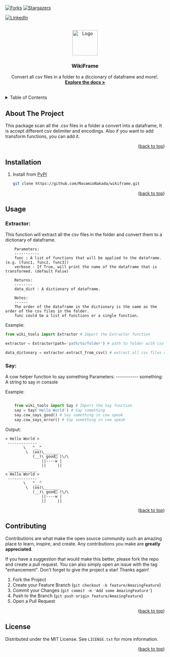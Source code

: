<div id="top"></div>
<!--
*** Thanks for checking out the Best-README-Template. If you have a suggestion
*** that would make this better, please fork the repo and create a pull request
*** or simply open an issue with the tag "enhancement".
*** Don't forget to give the project a star!
*** Thanks again! Now go create something AMAZING! :D
-->



<!-- PROJECT SHIELDS -->
<!--
*** I'm using markdown "reference style" links for readability.
*** Reference links are enclosed in brackets [ ] instead of parentheses ( ).
*** See the bottom of this document for the declaration of the reference variables
*** for contributors-url, forks-url, etc. This is an optional, concise syntax you may use.
*** https://www.markdownguide.org/basic-syntax/#reference-style-links
-->

[![Forks][forks-shield]][forks-url]
[![Stargazers][stars-shield]][stars-url]

[![LinkedIn][linkedin-shield]][linkedin-url]



<!-- PROJECT LOGO -->
<br />
<div align="center">
  <a href="https://github.com/github_username/repo_name">
    <img src="https://cdn.discordapp.com/attachments/826683941053399091/928700680661782628/unknown.png" alt="Logo" width="80" height="80">
  </a>

<h3 align="center">WikiFrame</h3>

  <p align="center">
    Convert all csv files in a folder to a diccionary of dataframe and more!.
    <br />
    <a href="https://github.com/MasamioNakada/wikiframe"><strong>Explore the docs »</strong></a>
    <br />
    <br />
  </p>
</div>



<!-- TABLE OF CONTENTS -->
<details>
  <summary>Table of Contents</summary>
  <ol>
    <li>
      <a href="#about-the-project">About The Project</a>
    </li>
    <li>
      <a href="#installation">Installation</a>
    </li>
    <li><a href="#usage">Usage</a></li>
    <li><a href="#contributing">Contributing</a></li>
    <li><a href="#license">License</a></li>
    <li><a href="#acknowledgments">Acknowledgments</a></li>
  </ol>
</details>



<!-- ABOUT THE PROJECT -->
## About The Project

This package scan all the .csv files in a folder a convert into a dataframe, It is accept different csv delimiter and encodings. Also if you want to add transform functions, you can add it.

<p align="right">(<a href="#top">back to top</a>)</p>

<!-- GETTING STARTED -->

## Installation

1. Install from [PyPI](https://example.com)
    ```sh
   git clone https://github.com/MasamioNakada/wikiframe.git
   ```


<p align="right">(<a href="#top">back to top</a>)</p>

<!-- USAGE EXAMPLES -->
## Usage

### Extractor:  
This function will extract all the csv files in the folder and convert them to a dictionary of dataframe.

        Parameters:
        -----------
        func : A list of functions that will be applied to the dataframe. (e.g. [func1, func2, func3])
        verbose : If True, will print the name of the dataframe that is transformed. (default False)

        Returns:
        --------
        data_dict : A dictionary of dataframe.

        Notes:
        ------
        The order of the dataframe in the dictionary is the same as the order of the csv files in the folder.
        func could be a list of functions or a single function.

Example:

```python
from wiki_tools import Extractor # Import the Extractor function

extractor = Extractor(path='path/to/folder') # path to folder with csv files

data_dictonary = extractor.extract_from_csv() # extract all csv files on a folder and convert into a dictionary of dataframe
```

### Say:
A cow helper function to say something
    Parameters:
    -----------
    something:  A string to say in console

Example:

```python

    from wiki_tools import Say # Import the Say function    
    say = Say('Hello World') # Say something
    say.cow_says_good() # Say something in cow speak
    say.cow_says_error() # Say something in cow speak
 ```

Output:
    
```
< Hello World >
 -------------
        \   ^__^
         \  (oo)\_______
            (__)\ good🙈 )\/\
                ||----w |
                ||     ||
 _____________
< Hello World >
 -------------
        \   ^__^
         \  (oo)\_______
            (__)\ good🙈 )\/\
                ||----w |
                ||     ||

```

<p align="right">(<a href="#top">back to top</a>)</p>


<!-- CONTRIBUTING -->
## Contributing

Contributions are what make the open source community such an amazing place to learn, inspire, and create. Any contributions you make are **greatly appreciated**.

If you have a suggestion that would make this better, please fork the repo and create a pull request. You can also simply open an issue with the tag "enhancement".
Don't forget to give the project a star! Thanks again!

1. Fork the Project
2. Create your Feature Branch (`git checkout -b feature/AmazingFeature`)
3. Commit your Changes (`git commit -m 'Add some AmazingFeature'`)
4. Push to the Branch (`git push origin feature/AmazingFeature`)
5. Open a Pull Request

<p align="right">(<a href="#top">back to top</a>)</p>



<!-- LICENSE -->
## License

Distributed under the MIT License. See `LICENSE.txt` for more information.

<p align="right">(<a href="#top">back to top</a>)</p>



<!-- MARKDOWN LINKS & IMAGES -->
<!-- https://www.markdownguide.org/basic-syntax/#reference-style-links -->
[contributors-shield]: https://img.shields.io/github/contributors/MasamioNakada/wikiframe.svg?style=for-the-badge
[contributors-url]: https://github.com/MasamioNakada/wikiframe/graphs/contributors
[forks-shield]: https://img.shields.io/github/forks/MasamioNakada/wikiframe.svg?style=for-the-badge
[forks-url]: https://github.com/MasamioNakada/wikiframe/network/members
[stars-shield]: https://img.shields.io/github/stars/MasamioNakada/wikiframe.svg?style=for-the-badge
[stars-url]: https://github.com/MasamioNakada/wikiframe/stargazers
[issues-shield]: https://img.shields.io/github/issues/MasamioNakada/wikiframe.svg?style=for-the-badge
[issues-url]: https://github.com/MasamioNakada/wikiframe/issues
[license-shield]: https://img.shields.io/github/license/MasamioNakada/wikiframe.svg?style=for-the-badge
[license-url]: https://github.com/MasamioNakada/wikiframe/blob/master/LICENSE.txt
[linkedin-shield]: https://img.shields.io/badge/-LinkedIn-black.svg?style=for-the-badge&logo=linkedin&colorB=555
[linkedin-url]: https://linkedin.com/in/MasamioNakada
[product-screenshot]: images/screenshot.png
[Next.js]: https://img.shields.io/badge/next.js-000000?style=for-the-badge&logo=nextdotjs&logoColor=white
[Next-url]: https://nextjs.org/
[React.js]: https://img.shields.io/badge/React-20232A?style=for-the-badge&logo=react&logoColor=61DAFB
[React-url]: https://reactjs.org/
[Vue.js]: https://img.shields.io/badge/Vue.js-35495E?style=for-the-badge&logo=vuedotjs&logoColor=4FC08D
[Vue-url]: https://vuejs.org/
[Angular.io]: https://img.shields.io/badge/Angular-DD0031?style=for-the-badge&logo=angular&logoColor=white
[Angular-url]: https://angular.io/
[Svelte.dev]: https://img.shields.io/badge/Svelte-4A4A55?style=for-the-badge&logo=svelte&logoColor=FF3E00
[Svelte-url]: https://svelte.dev/
[Laravel.com]: https://img.shields.io/badge/Laravel-FF2D20?style=for-the-badge&logo=laravel&logoColor=white
[Laravel-url]: https://laravel.com
[Bootstrap.com]: https://img.shields.io/badge/Bootstrap-563D7C?style=for-the-badge&logo=bootstrap&logoColor=white
[Bootstrap-url]: https://getbootstrap.com
[JQuery.com]: https://img.shields.io/badge/jQuery-0769AD?style=for-the-badge&logo=jquery&logoColor=white
[JQuery-url]: https://jquery.com 
